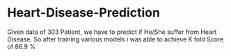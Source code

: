 # Heart-Disease-Prediction
Given data of 303 Patient, we have to predict if He/She suffer from Heart Disease. So after training various  models i was able to achieve K fold Score of 86.9 %  
